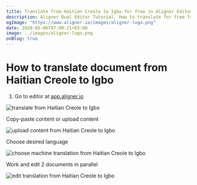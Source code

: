 ```yaml
---
title: Translate from Haitian Creole to Igbo for free in Aligner Editor
description: Aligner Dual Editor Tutorial. How to translate for free from Haitian Creole to Igbo. Aligner is multilingual document management platform. 
ogImage: "https://www.aligner.io/images/aligner-logo.png"
date: 2020-05-06T07:09:21+03:00
image: ../images/aligner-logo.png
onBlog: true
---
```


# How to translate document from Haitian Creole to Igbo

1. Go to editor at [app.aligner.io](https://app.aligner.io "Aligner App web page")

![translate from Haitian Creole to Igbo](../aligner-blank-editor.png "translate from Haitian Creole to Igbo")

Copy-paste content or upload content

![upload content from Haitian Creole to Igbo](../aligner-uploaded-document.png "upload content from Haitian Creole to Igbo")

Choose desired language

![choose machine translation from Haitian Creole to Igbo](../aligner-language-dropdown.png "choose machine translation from Haitian Creole to Igbo")

Work and edit 2 documents in parallel

![edit translation from Haitian Creole to Igbo](../aligner-double-sitded-editor.png "edit translation from Haitian Creole to Igbo")

